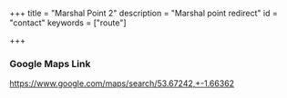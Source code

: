 +++
title = "Marshal Point 2"
description = "Marshal point redirect"
id = "contact"
keywords = ["route"]

+++

<script>
    window.location = 'https://www.google.com/maps/search/53.67242,+-1.66362';
</script>

### Google Maps Link

https://www.google.com/maps/search/53.67242,+-1.66362


